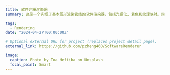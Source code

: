 ```yaml
---
title: 软件光栅渲染器
summary: 这是一个实现了基本图形渲染管线的软件渲染器，包括光栅化、着色和纹理映射。同时也实现了SSAO、Shadow Mapping等高级算法。该渲染器设计简单易懂，用于基本的光栅化过程的理解。

tags:
  - Rendering
date: "2024-04-27T00:00:00Z"

# Optional external URL for project (replaces project detail page).
external_link: https://github.com/pzheng460/SoftwareRenderer

image:
  caption: Photo by Toa Heftiba on Unsplash
  focal_point: Smart
---
```

